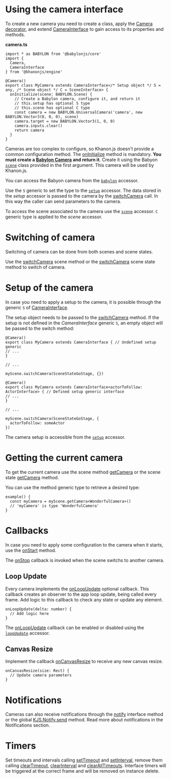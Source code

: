# Using the camera interface

To create a new camera you need to create a class, apply the [Camera decorator](https://khanonjs.com/api-docs/functions/decorators_camera.Camera.html), and extend [CameraInterface](https://khanonjs.com/api-docs/classes/decorators_camera.CameraInterface.html) to gain access to its properties and methods.

**camera.ts**
```
import * as BABYLON from '@babylonjs/core'
import {
  Camera,
  CameraInterface
} from '@khanonjs/engine'

@Camera()
export class MyCamera extends CameraInterface</* Setup object */ S = any, /* Scene object */ C = SceneInterface> {
  onInitialize(scene: BABYLON.Scene) {
    // Create a Babylon camera, configure it, and return it
    // this.setup has optional S type
    // this.scene has optional C type
    const camera = new BABYLON.UniversalCamera('camera', new BABYLON.Vector3(0, 0, 0), scene)
    camera.target = new BABYLON.Vector3(1, 0, 0)
    camera.inputs.clear()
    return camera
  }
}
```

Cameras are too complex to configure, so Khanon.js doesn't provide a common configuration method. The [onInitialize](https://khanonjs.com/api-docs/classes/decorators_camera.CameraInterface.html#onInitialize) method is mandatory. **You must create a [Babylon Camera](https://doc.babylonjs.com/typedoc/classes/BABYLON.Camera) and return it**. Create it using the Babyon [`scene`](https://doc.babylonjs.com/typedoc/classes/BABYLON.Scene) class provided in the first argument. This camera will be used by Khanon.js.

You can access the Babyon camera from the [`babylon`](https://khanonjs.com/api-docs/classes/decorators_camera.CameraInterface.html#babylon) accessor.

Use the `S` generic to set the type to the [`setup`](https://khanonjs.com/api-docs/classes/decorators_camera.CameraInterface.html#setup) accessor. The data stored in the *setup* accessor is passed to the camera by the [switchCamera](https://khanonjs.com/api-docs/classes/decorators_scene.SceneInterface.html#switchCamera) call. In this way the caller can send parameters to the camera.

To access the scene associated to the camera use the [`scene`](https://khanonjs.com/api-docs/classes/decorators_camera.CameraInterface.html#scene) accessor. `C` generic type is applied to the *scene* accessor.

# Switching of camera

Switching of camera can be done from both scenes and scene states.

Use the [switchCamera](https://khanonjs.com/api-docs/classes/decorators_scene.SceneInterface.html#switchCamera) scene method or the [switchCamera](https://khanonjs.com/api-docs/classes/decorators_scene_scene_state.SceneStateInterface.html#switchCamera) scene state method to switch of camera.

# Setup of the camera

In case you need to apply a setup to the camera, it is possible through the generic `S` of [CameraInterface](https://khanonjs.com/api-docs/classes/decorators_camera.CameraInterface.html).

The setup object needs to be passed to the [switchCamera](https://khanonjs.com/api-docs/classes/decorators_scene.SceneInterface.html#switchCamera) method. If the setup is not defined in the *CameraInterface* generic `S`, an empty object will be passed to the switch method:
```
@Camera()
export class MyCamera extends CameraInterface { // Undefined setup generic
// ...
}

// ...

myScene.switchCamera(SceneStateGoStage, {})
```
```
@Camera()
export class MyCamera extends CameraInterface<actorToFollow: ActorInterface> { // Defined setup generic interface
// ...
}

// ...

myScene.switchCamera(SceneStateGoStage, {
  actorToFollow: someActor
})
```

The camera setup is accessible from the [`setup`](https://khanonjs.com/api-docs/classes/decorators_camera.CameraInterface.html#setup) accessor.

# Getting the current camera

To get the current camera use the scene method [getCamera](https://khanonjs.com/api-docs/classes/decorators_scene.SceneInterface.html#getCamera) or the scene state [getCamera](https://khanonjs.com/api-docs/classes/decorators_scene_scene_state.SceneStateInterface.html#getCamera) method.

You can use the method generic type to retrieve a desired type:
```
example() {
  const myCamera = myScene.getCamera<WonderfulCamera>()
  // 'myCamera' is type 'WonderfulCamera'
}
```

# Callbacks

In case you need to apply some configuration to the camera when it starts, use the [onStart](https://khanonjs.com/api-docs/classes/decorators_camera.CameraInterface.html#onStart) method.

The [onStop](https://khanonjs.com/api-docs/classes/decorators_camera.CameraInterface.html#onStop) callback is invoked when the scene switchs to another camera.

## Loop Update

Every camera implements the [onLoopUpdate](https://khanonjs.com/api-docs/classes/decorators_camera.CameraInterface.html#onLoopUpdate) optional callback. This callback creates an observer to the app loop update, being called every frame. Add logic to this callback to check any state or update any element.
```
onLoopUpdate(delta: number) {
  // Add logic here
}
```

The [onLoopUpdate](https://khanonjs.com/api-docs/classes/decorators_camera.CameraInterface.html#onLoopUpdate) callback can be enabled or disabled using the [`loopUpdate`](https://khanonjs.com/api-docs/classes/decorators_camera.CameraInterface.html#loopUpdate) accessor.

## Canvas Resize

Implement the callback [onCanvasResize](https://khanonjs.com/api-docs/classes/decorators_camera.CameraInterface.html#onCanvasResize) to receive any new canvas resize.
```
onCanvasResize(size: Rect) {
  // Update camera parameters
}
```

# Notifications

Cameras can also receive notifications through the [notify](https://khanonjs.com/api-docs/classes/decorators_camera.CameraInterface.html#notify) interface method or the global [KJS.Notify.send](https://khanonjs.com/api-docs/functions/kjs.KJS.Notify.send.html) method. Read more about notifications in the Notifications section.

# Timers

Set timeouts and intervals calling [setTimeout](https://khanonjs.com/api-docs/classes/decorators_camera.CameraInterface.html#setTimeout) and [setInterval](https://khanonjs.com/api-docs/classes/decorators_camera.CameraInterface.html#setInterval), remove them calling [clearTimeout](https://khanonjs.com/api-docs/classes/decorators_camera.CameraInterface.html#clearTimeout), [clearInterval](https://khanonjs.com/api-docs/classes/decorators_camera.CameraInterface.html#clearInterval) and [clearAllTimeouts](https://khanonjs.com/api-docs/classes/decorators_camera.CameraInterface.html#clearAllTimeouts). Interface timers will be triggered at the correct frame and will be removed on instance delete.